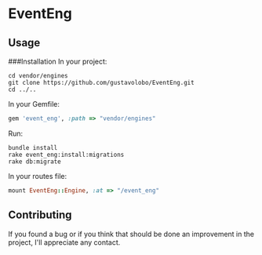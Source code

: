 EventEng
========
Usage
-----
###Installation
In your project:
```
cd vendor/engines
git clone https://github.com/gustavolobo/EventEng.git
cd ../..
```
In your Gemfile:
```ruby
gem 'event_eng', :path => "vendor/engines"
```
Run:
```
bundle install
rake event_eng:install:migrations
rake db:migrate
```
In your routes file:
```ruby
mount EventEng::Engine, :at => "/event_eng"
```

Contributing
------------
If you found a bug or if you think that should be done an improvement in the project, I'll appreciate any contact.
